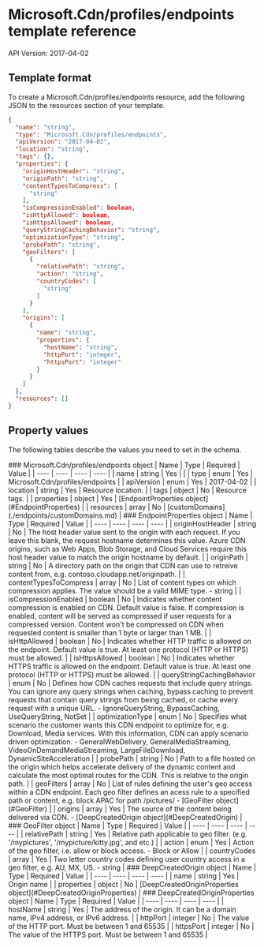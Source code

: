 # Microsoft.Cdn/profiles/endpoints template reference
API Version: 2017-04-02
## Template format

To create a Microsoft.Cdn/profiles/endpoints resource, add the following JSON to the resources section of your template.

```json
{
  "name": "string",
  "type": "Microsoft.Cdn/profiles/endpoints",
  "apiVersion": "2017-04-02",
  "location": "string",
  "tags": {},
  "properties": {
    "originHostHeader": "string",
    "originPath": "string",
    "contentTypesToCompress": [
      "string"
    ],
    "isCompressionEnabled": boolean,
    "isHttpAllowed": boolean,
    "isHttpsAllowed": boolean,
    "queryStringCachingBehavior": "string",
    "optimizationType": "string",
    "probePath": "string",
    "geoFilters": [
      {
        "relativePath": "string",
        "action": "string",
        "countryCodes": [
          "string"
        ]
      }
    ],
    "origins": [
      {
        "name": "string",
        "properties": {
          "hostName": "string",
          "httpPort": "integer",
          "httpsPort": "integer"
        }
      }
    ]
  },
  "resources": []
}
```
## Property values

The following tables describe the values you need to set in the schema.

<a id="Microsoft.Cdn/profiles/endpoints" />
### Microsoft.Cdn/profiles/endpoints object
|  Name | Type | Required | Value |
|  ---- | ---- | ---- | ---- |
|  name | string | Yes |  |
|  type | enum | Yes | Microsoft.Cdn/profiles/endpoints |
|  apiVersion | enum | Yes | 2017-04-02 |
|  location | string | Yes | Resource location. |
|  tags | object | No | Resource tags. |
|  properties | object | Yes | [EndpointProperties object](#EndpointProperties) |
|  resources | array | No | [customDomains](./endpoints/customDomains.md) |


<a id="EndpointProperties" />
### EndpointProperties object
|  Name | Type | Required | Value |
|  ---- | ---- | ---- | ---- |
|  originHostHeader | string | No | The host header value sent to the origin with each request. If you leave this blank, the request hostname determines this value. Azure CDN origins, such as Web Apps, Blob Storage, and Cloud Services require this host header value to match the origin hostname by default. |
|  originPath | string | No | A directory path on the origin that CDN can use to retreive content from, e.g. contoso.cloudapp.net/originpath. |
|  contentTypesToCompress | array | No | List of content types on which compression applies. The value should be a valid MIME type. - string |
|  isCompressionEnabled | boolean | No | Indicates whether content compression is enabled on CDN. Default value is false. If compression is enabled, content will be served as compressed if user requests for a compressed version. Content won't be compressed on CDN when requested content is smaller than 1 byte or larger than 1 MB. |
|  isHttpAllowed | boolean | No | Indicates whether HTTP traffic is allowed on the endpoint. Default value is true. At least one protocol (HTTP or HTTPS) must be allowed. |
|  isHttpsAllowed | boolean | No | Indicates whether HTTPS traffic is allowed on the endpoint. Default value is true. At least one protocol (HTTP or HTTPS) must be allowed. |
|  queryStringCachingBehavior | enum | No | Defines how CDN caches requests that include query strings. You can ignore any query strings when caching, bypass caching to prevent requests that contain query strings from being cached, or cache every request with a unique URL. - IgnoreQueryString, BypassCaching, UseQueryString, NotSet |
|  optimizationType | enum | No | Specifies what scenario the customer wants this CDN endpoint to optimize for, e.g. Download, Media services. With this information, CDN can apply scenario driven optimization. - GeneralWebDelivery, GeneralMediaStreaming, VideoOnDemandMediaStreaming, LargeFileDownload, DynamicSiteAcceleration |
|  probePath | string | No | Path to a file hosted on the origin which helps accelerate delivery of the dynamic content and calculate the most optimal routes for the CDN. This is relative to the origin path. |
|  geoFilters | array | No | List of rules defining the user's geo access within a CDN endpoint. Each geo filter defines an acess rule to a specified path or content, e.g. block APAC for path /pictures/ - [GeoFilter object](#GeoFilter) |
|  origins | array | Yes | The source of the content being delivered via CDN. - [DeepCreatedOrigin object](#DeepCreatedOrigin) |


<a id="GeoFilter" />
### GeoFilter object
|  Name | Type | Required | Value |
|  ---- | ---- | ---- | ---- |
|  relativePath | string | Yes | Relative path applicable to geo filter. (e.g. '/mypictures', '/mypicture/kitty.jpg', and etc.) |
|  action | enum | Yes | Action of the geo filter, i.e. allow or block access. - Block or Allow |
|  countryCodes | array | Yes | Two letter country codes defining user country access in a geo filter, e.g. AU, MX, US. - string |


<a id="DeepCreatedOrigin" />
### DeepCreatedOrigin object
|  Name | Type | Required | Value |
|  ---- | ---- | ---- | ---- |
|  name | string | Yes | Origin name |
|  properties | object | No | [DeepCreatedOriginProperties object](#DeepCreatedOriginProperties) |


<a id="DeepCreatedOriginProperties" />
### DeepCreatedOriginProperties object
|  Name | Type | Required | Value |
|  ---- | ---- | ---- | ---- |
|  hostName | string | Yes | The address of the origin. It can be a domain name, IPv4 address, or IPv6 address. |
|  httpPort | integer | No | The value of the HTTP port. Must be between 1 and 65535 |
|  httpsPort | integer | No | The value of the HTTPS port. Must be between 1 and 65535 |

